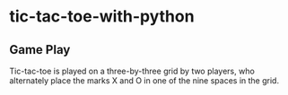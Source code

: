 # tic-tac-toe-with-python

## Game Play 
Tic-tac-toe is played on a three-by-three grid by 
two players, who alternately place the marks X and 
O in one of the nine spaces in the grid.
